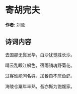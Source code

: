 # 寄胡完夫

**作者**: 刘攽

## 诗词内容

去国那无鬓发华，白沙犹觉胜长沙。

晴云乱眼江枫色，宿雨销魂野菊花。

过客谁能问名姓，加餐自不厌鱼虾。

海陵仓粟年丰熟，吾亦惭为饱煖家。

